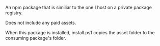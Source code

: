 An npm package that is similiar to the one I host on a private package registry. 

Does not include any paid assets.

When this package is installed, install.ps1 copies the asset folder to the consuming package's folder.
